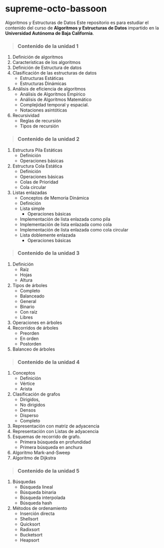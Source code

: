 # supreme-octo-bassoon
Algoritmos y Estructuras de Datos
Este repositorio es para estudiar el contenido del curso de **Algoritmos y Estructuras de Datos** impartido en la **Universidad Autónoma de Baja California**.

> ### Contenido de la unidad 1

1. Definición de algoritmos
2. Características de los algoritmos
3. Definición de Estructura de datos
4. Clasificación de las estructuras de datos
    - Estructuras Estáticas
    - Estructuras Dinámicas
5. Análisis de eficiencia de algoritmos
    - Análisis de Algoritmos Empírico
    - Análisis de Algoritmos Matemático
    - Complejidad temporal y espacial.
    - Notaciones asintóticas
6. Recursividad
    - Reglas de recursión
    - Tipos de recursión

> ### Contenido de la unidad 2

1. Estructura Pila Estáticas
    - Definición
    - Operaciones básicas
2. Estructura Cola Estática
    - Definición
    - Operaciones básicas
    - Colas de Prioridad
    - Cola circular
3. Listas enlazadas
    - Conceptos de Memoria Dinámica
    - Definición
    - Lista simple
        - Operaciones básicas
    - Implementación de lista enlazada como pila
    - Implementación de lista enlazada como cola
    - Implementación de lista enlazada como cola circular
    - Lista doblemente enlazada
        - Operaciones básicas

> ### Contenido de la unidad 3

1. Definición
    - Raíz
    - Hojas
    - Altura
2. Tipos de árboles
    - Completo
    - Balanceado
    - General
    - Binario
    - Con raíz
    - Libres
3. Operaciones en árboles
4. Recorridos de árboles
    - Preorden
    - En orden
    - Postorden
5. Balanceo de árboles

> ### Contenido de la unidad 4

1. Conceptos
    - Definición
    - Vértice
    - Arista
2. Clasificación de grafos
    - Dirigidos,
    - No dirigidos
    - Densos
    - Disperso
    - Completo
3. Representación con matriz de adyacencia
4. Representación con Listas de adyacencia
5. Esquemas de recorrido de grafo.
    - Primera búsqueda en profundidad
    - Primera búsqueda en anchura
6. Algoritmo Mark-and-Sweep
7. Algoritmo de Dijkstra

> ### Contenido de la unidad 5

1. Búsquedas
    - Búsqueda lineal
    - Búsqueda binaria
    - Búsqueda interpolada
    - Búsqueda hash
2. Métodos de ordenamiento
    - Inserción directa
    - Shellsort
    - Quicksort
    - Radixsort
    - Bucketsort
    - Heapsort
